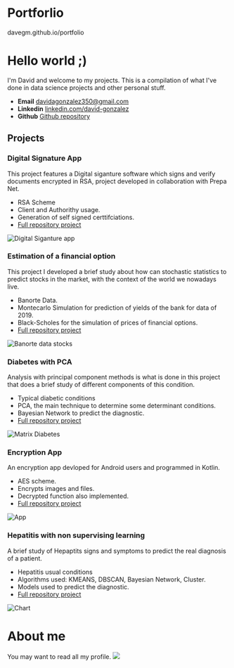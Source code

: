 # Portforlio
davegm.github.io/portfolio

# Hello world ;)
I'm David and welcome to my projects. This is a compilation of what I've done in data science projects and other personal stuff. 

- **Email** [davidagonzalez350@gmail.com](davidagonzalez350@gmail.com)
- **Linkedin** [linkedin.com/david-gonzalez](www.linkedin.com/in/david-gonzalez-muñoz-034445248)
- **Github** [Github repository](https://github.com/davegmn)

## Projects

### Digital Signature App 
This project features a Digital siganture software which signs and verify documents encrypted in RSA, project developed in collaboration with Prepa Net. 
* RSA Scheme
* Client and Authorithy usage.
* Generation of self signed certtifciations.
* [Full repository project](https://github.com/davegmn/Proyecto-Cripto.git)

![Digital Siganture app](/assets/img/Cripto.png)

### Estimation of a financial option 
This project I developed a brief study about how can stochastic statistics to predict stocks in the market, with the context of the world we nowadays live. 
* Banorte Data.
* Montecarlo Simulation for prediction of yields of the bank for data of 2019. 
* Black-Scholes for the simulation of prices of financial options.
* [Full repository project](https://github.com/davegmn/Project-Estimation-of-a-financial-option.git)

![Banorte data stocks](/assets/img/Vol1.png)

### Diabetes with PCA
Analysis with principal component methods is what is done in this project that does a brief study of different components of this condition. 
* Typical diabetic conditions
* PCA, the main technique to determine some determinant conditions. 
* Bayesian Network to predict the diagnostic.
* [Full repository project](https://github.com/davegmn/Project-Diabetes_PCA.git)

![Matrix Diabetes](/assets/img/Correlaciones.png)

### Encryption App
An encryption app devloped for Android users and programmed in Kotlin. 
* AES scheme.
* Encrypts images and files.
* Decrypted function also implemented.
* [Full repository project](https://github.com/davegmn/SecurityOn.git)
  
![App](/assets/img/Mobileapp.png)

### Hepatitis with non supervising learning
A brief study of Hepaptits signs and symptoms to predict the real diagnosis of a patient. 
* Hepatitis usual conditions
* Algorithms used: KMEANS, DBSCAN, Bayesian Network, Cluster.
* Models used to predict the diagnostic.
* [Full repository project](https://github.com/davegmn/Project-Hepatitis-with-non-supervising-learning.git)

![Chart](/assets/img/project3.png)

# About me
You may want to read all my profile.
![](/assets/img/CV.png)



